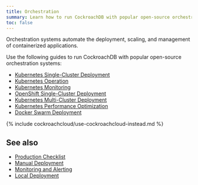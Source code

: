 ```yaml
---
title: Orchestration
summary: Learn how to run CockroachDB with popular open-source orchestration systems.
toc: false
---
```


Orchestration systems automate the deployment, scaling, and management of containerized applications.

Use the following guides to run CockroachDB with popular open-source orchestration systems:

- [Kubernetes Single-Cluster Deployment](deploy-cockroachdb-with-kubernetes.html)
- [Kubernetes Operation](kubernetes-operation.html)
- [Kubernetes Monitoring](kubernetes-monitoring.html)
- [OpenShift Single-Cluster Deployment](deploy-cockroachdb-with-kubernetes-openshift.html)
- [Kubernetes Multi-Cluster Deployment](orchestrate-cockroachdb-with-kubernetes-multi-cluster.html)
- [Kubernetes Performance Optimization](kubernetes-performance.html)
- [Docker Swarm Deployment](orchestrate-cockroachdb-with-docker-swarm.html)

{% include cockroachcloud/use-cockroachcloud-instead.md %}

## See also

- [Production Checklist](recommended-production-settings.html)
- [Manual Deployment](manual-deployment.html)
- [Monitoring and Alerting](monitoring-and-alerting.html)
- [Local Deployment](start-a-local-cluster.html)